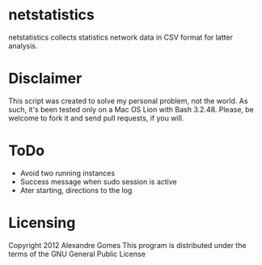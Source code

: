 netstatistics
=============

netstatistics collects statistics network data in CSV format for latter analysis.

# Disclaimer

This script was created to solve my personal problem, not the world. As such, it's been tested only on a Mac OS Lion with Bash 3.2.48. Please, be welcome to fork it and send pull requests, if you will.

# ToDo

* Avoid two running instances
* Success message when sudo session is active
* Ater starting, directions to the log

# Licensing

Copyright 2012 Alexandre Gomes
This program is distributed under the terms of the GNU General Public License 